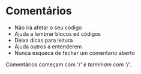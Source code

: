 # Comentários

* Não irá afetar o seu código
* Ajuda a lembrar blocos ed códigos
* Deixa dicas para leitura 
* Ajuda outros a entenderem
* Nunca esqueca de fechar um comentario aberto

Comentários começam com '/*' e terminam com '*/'.

```css